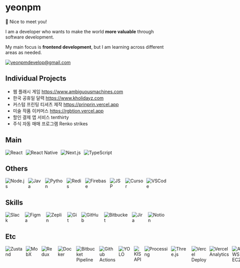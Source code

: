 # yeonpm

👋 Nice to meet you!

<div>
<p>I am a developer who wants to make the world <b>more valuable</b> through software development.</p>
<p>My main focus is <b>frontend development</b>, but I am learning across different areas as needed.</p>
</div>

<a href="mailto:yeonpmdevelop@gmail.com">
<img src="https://img.shields.io/badge/yeonpmdevelop@gmail.com-EA4335?style=for-the-badge&logo=gmail&logoColor=white" alt="yeonpmdevelop@gmail.com" />
</a>

## Individual Projects

- 웹 플래시 게임 https://www.ambiguousmachines.com
- 한국 공휴일 달력 https://www.kholidayz.com
- 커스텀 프린팅 티셔츠 제작 https://prinprin.vercel.app
- 미술 작품 이커머스 https://rgbtion.vercel.app
- 할인 결제 앱 서비스 tenthirty
- 주식 자동 매매 프로그램 Renko strikes
  <!-- - 대학교 축제 정리 사이트 https://www.campusival.vercel.app -->
  <!-- - 성격 테스트 웹서비스 https://www.roloru.vercel.app -->

## Main

<div style="display: flex; gap: 10px;">
<img src="https://img.shields.io/badge/React-20232A?style=for-the-badge&logo=react&logoColor=61DAFB" alt="React" />
<img src="https://img.shields.io/badge/React_Native-20232A?style=for-the-badge&logo=react&logoColor=61DAFB" alt="React Native" />
<img src="https://img.shields.io/badge/Next.js-000000?style=for-the-badge&logo=nextdotjs&logoColor=white" alt="Next.js" />
<img src="https://img.shields.io/badge/TypeScript-007ACC?style=for-the-badge&logo=typescript&logoColor=white" alt="TypeScript" />
</div>

## Others

<div style="display: flex; gap: 10px;">
<img src="https://img.shields.io/badge/Node.js-339933?style=for-the-badge&logo=nodedotjs&logoColor=white" alt="Node.js" />
<img src="https://img.shields.io/badge/Java-DC382D?style=for-the-badge&logo=openjdk&logoColor=white" alt="Java" />
<img src="https://img.shields.io/badge/Python-3776AB?style=for-the-badge&logo=python&logoColor=white" alt="Python" />
<img src="https://img.shields.io/badge/Redis-DC382D?style=for-the-badge&logo=redis&logoColor=white" alt="Redis" />
<img src="https://img.shields.io/badge/Firebase-FF9900?style=for-the-badge&logo=firebase&logoColor=white" alt="Firebase" />
<img src="https://img.shields.io/badge/JSP-DC382D?style=for-the-badge&logo=jsp&logoColor=white" alt="JSP" />
<img src="https://img.shields.io/badge/cursor-000000?style=for-the-badge&logo=cursor&logoColor=white" alt="Cursor" />
<img src="https://img.shields.io/badge/VSCode-007ACC?style=for-the-badge&logo=visualstudiocode&logoColor=white" alt="VSCode" />
</div>

## Skills

<div style="display: flex; gap: 10px;">
<img src="https://img.shields.io/badge/Slack-4A154B?style=for-the-badge&logo=slack&logoColor=white" alt="Slack" />
<img src="https://img.shields.io/badge/Figma-F24E1E?style=for-the-badge&logo=figma&logoColor=white" alt="Figma" />
<img src="https://img.shields.io/badge/Zeplin-FDBD39?style=for-the-badge&logo=zeplin&logoColor=black" alt="Zeplin" />
<img src="https://img.shields.io/badge/Git-F05032?style=for-the-badge&logo=git&logoColor=white" alt="Git" />
<img src="https://img.shields.io/badge/GitHub-181717?style=for-the-badge&logo=github&logoColor=white" alt="GitHub" />
<img src="https://img.shields.io/badge/Bitbucket-0052CC?style=for-the-badge&logo=bitbucket&logoColor=white" alt="Bitbucket" />
<img src="https://img.shields.io/badge/Jira-0052CC?style=for-the-badge&logo=jira&logoColor=white" alt="Jira" />
<img src="https://img.shields.io/badge/Notion-000000?style=for-the-badge&logo=notion&logoColor=white" alt="Notion" />
</div>

## Etc

<div style="display: flex; gap: 10px;">
<img src="https://img.shields.io/badge/Zustand-000000?style=for-the-badge&logo=zustand&logoColor=white" alt="Zustand" />
<img src="https://img.shields.io/badge/MobX-000000?style=for-the-badge&logo=mobx&logoColor=white" alt="MobX" />
<img src="https://img.shields.io/badge/Redux-764ABC?style=for-the-badge&logo=redux&logoColor=white" alt="Redux" />
<img src="https://img.shields.io/badge/Docker-2496ED?style=for-the-badge&logo=docker&logoColor=white" alt="Docker" />
<img src="https://img.shields.io/badge/Bitbucket_Pipeline-0052CC?style=for-the-badge&logo=bitbucket&logoColor=white" alt="Bitbucket Pipeline" />
<img src="https://img.shields.io/badge/github_actions-000000?style=for-the-badge&logo=githubactions&logoColor=white" alt="Github Actions" />
<img src="https://img.shields.io/badge/YOLO-00FFFF?style=for-the-badge&logo=yolo&logoColor=black" alt="YOLO" />
<img src="https://img.shields.io/badge/KIS_API-000000?style=for-the-badge&logo=kis&logoColor=white" alt="KIS API" />
<img src="https://img.shields.io/badge/Processing-006699?style=for-the-badge&logo=processingfoundation&logoColor=white" alt="Processing" />
<img src="https://img.shields.io/badge/Three.js-000000?style=for-the-badge&logo=three.js&logoColor=white" alt="Three.js" />
<img src="https://img.shields.io/badge/vercel_deploy-000000?style=for-the-badge&logo=vercel&logoColor=white" alt="Vercel Deploy" />
<img src="https://img.shields.io/badge/vercel_analytics-000000?style=for-the-badge&logo=vercel&logoColor=white" alt="Vercel Analytics" />
<img src="https://img.shields.io/badge/AWS_EC2-FF9900?style=for-the-badge&logo=amazonec2&logoColor=white" alt="AWS EC2" />
<img src="https://img.shields.io/badge/AWS_Route53-FF9900?style=for-the-badge&logo=amazonroute53&logoColor=white" alt="AWS Route53" />
<img src="https://img.shields.io/badge/gabia-000000?style=for-the-badge&logo=gabia&logoColor=white" alt="Gabia" />
<img src="https://img.shields.io/badge/Google_Adsense-4285F4?style=for-the-badge&logo=googleadsense&logoColor=white" alt="Google Adsense" />
<img src="https://img.shields.io/badge/Firestore-FF9900?style=for-the-badge&logo=firebase&logoColor=white" alt="Firestore" />
<img src="https://img.shields.io/badge/Firebase_Storage-FF9900?style=for-the-badge&logo=firebase&logoColor=white" alt="Firebase Storage" />
<img src="https://img.shields.io/badge/Firebase_Notification-FF9900?style=for-the-badge&logo=firebase&logoColor=white" alt="Firebase Notification" />
<img src="https://img.shields.io/badge/Firebase_Authentication-FF9900?style=for-the-badge&logo=firebase&logoColor=white" alt="Firebase Authentication" />
<img src="https://img.shields.io/badge/google_recaptcha-4285F4?style=for-the-badge&logo=recaptcha&logoColor=white" alt="Google reCAPTCHA" />
<img src="https://img.shields.io/badge/Slack_Webhook-4A154B?style=for-the-badge&logo=slack&logoColor=white" alt="Slack Webhook" />
<img src="https://img.shields.io/badge/Discord_Webhook-5865F2?style=for-the-badge&logo=discord&logoColor=white" alt="Discord Webhook" />
</div>
